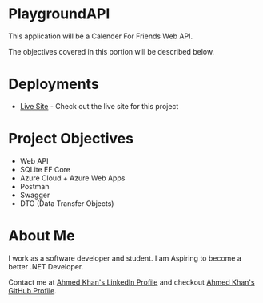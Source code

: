 # PlaygroundAPI

This application will be a Calender For Friends Web API.

The objectives covered in this portion will be described below.

# Deployments 

* [Live Site](https://calenderforfriends.azurewebsites.net/swagger/index.html) - Check out the live site for this project

# Project Objectives 

* Web API 
* SQLite EF Core
* Azure Cloud + Azure Web Apps 
* Postman
* Swagger 
* DTO (Data Transfer Objects)

# About Me

I work as a software developer and student. I am Aspiring to become a better .NET Developer.  

Contact me at [Ahmed Khan's LinkedIn Profile](https://www.linkedin.com/in/ahmedkhansoftware/) and checkout  [Ahmed Khan's GitHub Profile](https://github.com/ahmedkhansoftware).